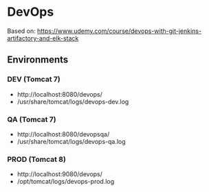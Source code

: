 # DevOps
Based on: https://www.udemy.com/course/devops-with-git-jenkins-artifactory-and-elk-stack

## Environments
### DEV (Tomcat 7)
* http://localhost:8080/devops/
* /usr/share/tomcat/logs/devops-dev.log

### QA (Tomcat 7)
* http://localhost:8080/devopsqa/
* /usr/share/tomcat/logs/devops-qa.log

### PROD (Tomcat 8)
* http://localhost:9080/devops/
* /opt/tomcat/logs/devops-prod.log
